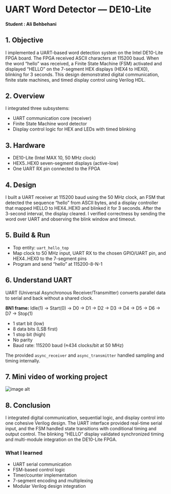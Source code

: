 # UART Word Detector — DE10-Lite

#### Student : Ali Behbehani


## 1. Objective
I implemented a UART-based word detection system on the Intel DE10-Lite FPGA board. The FPGA received ASCII characters at 115200 baud. When the word “hello” was received, a Finite State Machine (FSM) activated and displayed “HELLO” on the 7-segment HEX displays (HEX4 to HEX0), blinking for 3 seconds. This design demonstrated digital communication, finite state machines, and timed display control using Verilog HDL.

## 2. Overview
I integrated three subsystems:
- UART communication core (receiver)
- Finite State Machine word detector
- Display control logic for HEX and LEDs with timed blinking

## 3. Hardware 
- DE10-Lite (Intel MAX 10, 50 MHz clock)
- HEX5..HEX0 seven-segment displays (active-low)
- One UART RX pin connected to the FPGA

## 4. Design 
I built a UART receiver at 115200 baud using the 50 MHz clock, an FSM that detected the sequence “hello” from ASCII bytes, and a display controller that mapped HELLO to HEX4..HEX0 and blinked it for 3 seconds. After the 3-second interval, the display cleared. I verified correctness by sending the word over UART and observing the blink window and timeout.

## 5. Build & Run
- Top entity: `uart_hello_top`
- Map clock to 50 MHz input, UART RX to the chosen GPIO/UART pin, and HEX4..HEX0 to the 7-segment pins
- Program and send “hello” at 115200-8-N-1


## 6. Understand UART

UART (Universal Asynchronous Receiver/Transmitter) converts parallel data to serial and back without a shared clock.

**8N1 frame:**
Idle(1) → Start(0) → D0 → D1 → D2 → D3 → D4 → D5 → D6 → D7 → Stop(1)

- 1 start bit (low)
- 8 data bits (LSB first)
- 1 stop bit (high)
- No parity
- Baud rate: 115200 baud (≈434 clocks/bit at 50 MHz)

The provided `async_receiver` and `async_transmitter` handled sampling and timing internally.



## 7. Mini video of working project


![image alt](https://github.com/AMB0000/AdvancedDigitalDesign/blob/e0aa5990af43b917c48811a6d1d9ad414f2fd596/Lab_07/lab07gifALIB.gif)

## 8. Conclusion

I integrated digital communication, sequential logic, and display control into one cohesive Verilog design. The UART interface provided real-time serial input, and the FSM handled state transitions with conditional timing and output control. The blinking “HELLO” display validated synchronized timing and multi-module integration on the DE10-Lite FPGA.

### What I learned 
- UART serial communication
- FSM-based control logic
- Timer/counter implementation
- 7-segment encoding and multiplexing
- Modular Verilog design integration
